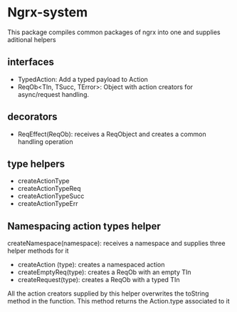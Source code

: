 # Ngrx-system

This package compiles common packages of ngrx into one and supplies aditional helpers

## interfaces

- TypedAction<TPayload>: Add a typed payload to Action
- ReqOb<TIn, TSucc, TError>: Object with action creators for async/request handling.

## decorators

- ReqEffect(ReqOb): receives a ReqObject and creates a common handling operation

## type helpers

- createActionType
- createActionTypeReq
- createActionTypeSucc
- createActionTypeErr

## Namespacing action types helper

createNamespace(namespace): receives a namespace and supplies three helper methods for it

- createAction (type): creates a namespaced action
- createEmptyReq(type): creates a ReqOb with an empty TIn
- createRequest(type): creates a ReqOb with a typed TIn

All the action creators supplied by this helper overwrites the toString method in the function. This method returns the Action.type associated to it
